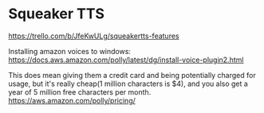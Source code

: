 # Squeaker TTS

https://trello.com/b/JfeKwULg/squeakertts-features

Installing amazon voices to windows:
https://docs.aws.amazon.com/polly/latest/dg/install-voice-plugin2.html

This does mean giving them a credit card and being potentially charged for usage, but it's really cheap(1 million characters is $4), and you also get a year of 5 million free characters per month. https://aws.amazon.com/polly/pricing/
